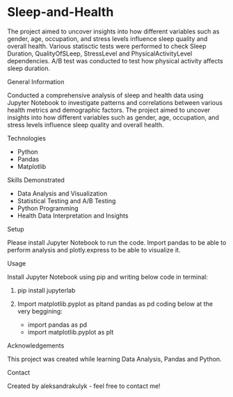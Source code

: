 
# Sleep-and-Health


The project aimed to uncover insights into how different variables such as gender, age, occupation, and stress levels influence sleep quality and 
overall health. Various statisctic tests were performed to check Sleep Duration, QualityOfSLeep, StressLevel and PhysicalActivityLevel dependencies.
A/B test was conducted to test how physical activity affects sleep duration.

General Information

Conducted a comprehensive analysis of sleep and health data using Jupyter Notebook to investigate patterns and correlations between various health metrics and demographic factors. The project aimed to uncover insights into how different variables such as gender, age, occupation, and stress levels influence sleep quality and overall health.

Technologies


- Python
- Pandas
- Matplotlib

Skills Demonstrated


- Data Analysis and Visualization
- Statistical Testing and A/B Testing
- Python Programming
- Health Data Interpretation and Insights

Setup


Please install Jupyter Notebook to run the code. Import pandas to be able to perform analysis and plotly.express to be able to visualize it.

Usage

Install Jupyter Notebook using pip and writing below code in terminal:

1. pip install jupyterlab
2. Import matplotlib.pyplot as pltand pandas as pd coding below at the very beggining:

   - import pandas as pd
   - import matplotlib.pyplot as plt

Acknowledgements


This project was created while learning Data Analysis, Pandas and Python.

Contact


Created by aleksandrakulyk - feel free to contact me!
